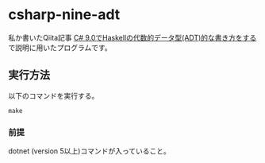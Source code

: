 # csharp-nine-adt

私か書いたQiita記事 [C# 9.0でHaskellの代数的データ型(ADT)的な書き方をする](https://qiita.com/yuchiki1000yen/items/b61e9ad6f2c3716635f4)で説明に用いたプログラムです。

## 実行方法

以下のコマンドを実行する。

`make`

### 前提

dotnet (version 5以上)コマンドが入っていること。
